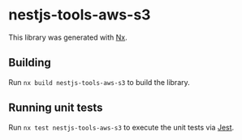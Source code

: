 # nestjs-tools-aws-s3

This library was generated with [Nx](https://nx.dev).

## Building

Run `nx build nestjs-tools-aws-s3` to build the library.

## Running unit tests

Run `nx test nestjs-tools-aws-s3` to execute the unit tests via [Jest](https://jestjs.io).
